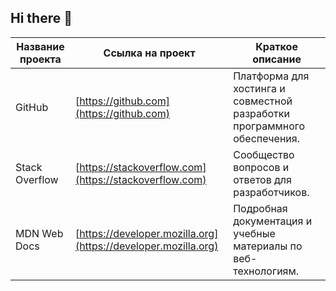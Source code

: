 ## Hi there 👋

| Название проекта   | Ссылка на проект                                              | Краткое описание                                                      |
|--------------------|---------------------------------------------------------------|-----------------------------------------------------------------------|
| GitHub             | [https://github.com](https://github.com)                      | Платформа для хостинга и совместной разработки программного обеспечения. |
| Stack Overflow     | [https://stackoverflow.com](https://stackoverflow.com)        | Сообщество вопросов и ответов для разработчиков.                      |
| MDN Web Docs       | [https://developer.mozilla.org](https://developer.mozilla.org)  | Подробная документация и учебные материалы по веб-технологиям.         |

